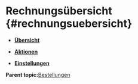 # Rechnungsübersicht {#rechnungsuebersicht}

-   **[Übersicht](13_8_1_Uebersicht.md)**  

-   **[Aktionen](13_8_2_Aktionen.md)**  

-   **[Einstellungen](13_8_3_Einstellungen.md)**  


**Parent topic:**[Bestellungen](13_Bestellungen.md)

